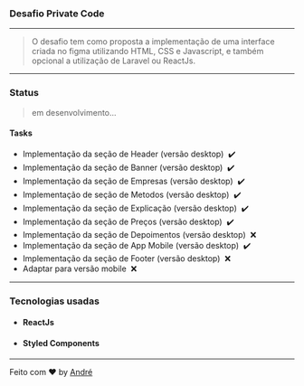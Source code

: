 ### Desafio Private Code

<hr />

> O desafio tem como proposta a implementação de uma interface criada no figma utilizando HTML, CSS e Javascript, e também opcional a utilização de Laravel ou ReactJs.

<hr />

### Status
> em desenvolvimento...
#### Tasks
- Implementação da seção de Header (versão desktop)&nbsp; ✔️
- Implementação da seção de Banner (versão desktop)&nbsp; ✔️
- Implementação da seção de Empresas (versão desktop)&nbsp; ✔️
- Implementação de seção de Metodos (versão desktop)&nbsp; ✔️
- Implementação da seção de Explicação (versão desktop)&nbsp; ✔️
- Implementação da seção de Preços (versão desktop)&nbsp; ✔️
- Implementação da seção de Depoimentos (versão desktop)&nbsp; ❌
- Implementação da seção de App Mobile (versão desktop)&nbsp; ✔️
- Implementação da seção de Footer (versão desktop)&nbsp; ❌
- Adaptar para versão mobile&nbsp; ❌


<hr />

### Tecnologias usadas
- #### ReactJs
- #### Styled Components

<hr />

Feito com ♥ by <a href="https://github.com/vianaandre">André</a>
